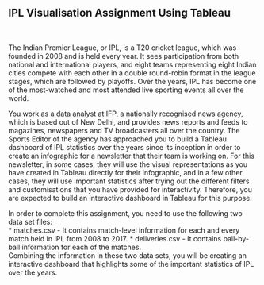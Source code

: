 <h2> IPL Visualisation Assignment Using Tableau </h2> <br>

<p> The Indian Premier League, or IPL, is a T20 cricket league, which was founded in 2008 and is held every year. It sees participation from both national and international players, and eight teams representing eight Indian cities compete with each other in a double round-robin format in the league stages, which are followed by playoffs. Over the years, IPL has become one of the most-watched and most attended live sporting events all over the world.</p>

<p> You work as a data analyst at IFP, a nationally recognised news agency, which is based out of New Delhi, and provides news reports and feeds to magazines, newspapers and TV broadcasters all over the country. The Sports Editor of the agency has approached you to build a Tableau dashboard of IPL statistics over the years since its inception in order to create an infographic for a newsletter that their team is working on. For this newsletter, in some cases, they will use the visual representations as you have created in Tableau directly for their infographic, and in a few other cases, they will use important statistics after trying out the different filters and customisations that you have provided for interactivity. Therefore, you are expected to build an interactive dashboard in Tableau for this purpose.</p>

<p> In order to complete this assignment, you need to use the following two data set files: <br>
* matches.csv - It contains match-level information for each and every match held in IPL from 2008 to 2017.
* deliveries.csv - It contains ball-by-ball information for each of the matches. <br>
Combining the information in these two data sets, you will be creating an interactive dashboard that highlights some of the important statistics of IPL over the years. </p>
